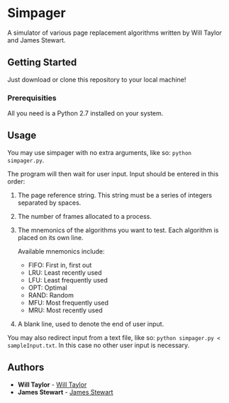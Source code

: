 # Simpager
A simulator of various page replacement algorithms written by Will Taylor and James Stewart.

## Getting Started

Just download or clone this repository to your local machine!

### Prerequisities
All you need is a Python 2.7 installed on your system.

## Usage

You may use simpager with no extra arguments, like so: `python simpager.py`.

The program will then wait for user input. Input should be entered in this order:  


1. The page reference string. This string must be a series of integers separated by spaces.  
2. The number of frames allocated to a process.  
3. The mnemonics of the algorithms you want to test. Each algorithm is placed on its own line.

   Available mnemonics include:
      * FIFO: First in, first out  
      * LRU:  Least recently used  
      * LFU:  Least frequently used  
      * OPT:  Optimal  
      * RAND: Random  
      * MFU:  Most frequently used  
      * MRU:  Most recently used  
4. A blank line, used to denote the end of user input.

You may also redirect input from a text file, like so: `python simpager.py < sampleInput.txt`. In this case no other user input is necessary.


## Authors

* **Will Taylor** - [Will Taylor](https://github.com/fire-at-will)
* **James Stewart** - [James Stewart](https://github.com/stewratking)
